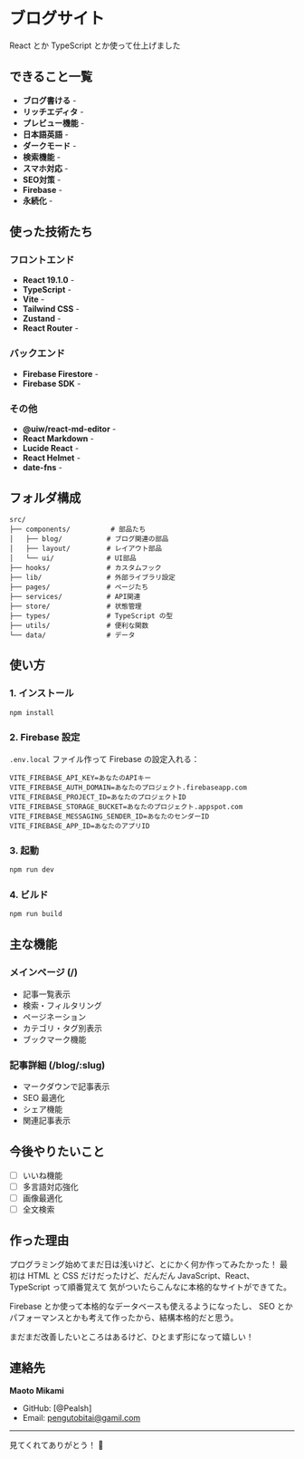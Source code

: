 # ブログサイト 

React とか TypeScript とか使って仕上げました

## できること一覧

- **ブログ書ける** - 
- **リッチエディタ** - 
- **プレビュー機能** - 
- **日本語英語** - 
- **ダークモード** - 
- **検索機能** -
- **スマホ対応** -
- **SEO対策** -
- **Firebase** -
- **永続化** - 

## 使った技術たち 

### フロントエンド
- **React 19.1.0** - 
- **TypeScript** - 
- **Vite** - 
- **Tailwind CSS** - 
- **Zustand** - 
- **React Router** - 

### バックエンド
- **Firebase Firestore** - 
- **Firebase SDK** - 

### その他
- **@uiw/react-md-editor** - 
- **React Markdown** - 
- **Lucide React** - 
- **React Helmet** - 
- **date-fns** - 

## フォルダ構成 

```
src/
├── components/          # 部品たち
│   ├── blog/           # ブログ関連の部品
│   ├── layout/         # レイアウト部品
│   └── ui/             # UI部品
├── hooks/              # カスタムフック
├── lib/                # 外部ライブラリ設定
├── pages/              # ページたち
├── services/           # API関連
├── store/              # 状態管理
├── types/              # TypeScript の型
├── utils/              # 便利な関数
└── data/               # データ
```

## 使い方 

### 1. インストール
```bash
npm install
```

### 2. Firebase 設定
`.env.local` ファイル作って Firebase の設定入れる：

```env
VITE_FIREBASE_API_KEY=あなたのAPIキー
VITE_FIREBASE_AUTH_DOMAIN=あなたのプロジェクト.firebaseapp.com
VITE_FIREBASE_PROJECT_ID=あなたのプロジェクトID
VITE_FIREBASE_STORAGE_BUCKET=あなたのプロジェクト.appspot.com
VITE_FIREBASE_MESSAGING_SENDER_ID=あなたのセンダーID
VITE_FIREBASE_APP_ID=あなたのアプリID
```

### 3. 起動
```bash
npm run dev
```

### 4. ビルド
```bash
npm run build
```

## 主な機能 

### メインページ (/)
- 記事一覧表示
- 検索・フィルタリング
- ページネーション
- カテゴリ・タグ別表示
- ブックマーク機能

### 記事詳細 (/blog/:slug)
- マークダウンで記事表示
- SEO 最適化
- シェア機能
- 関連記事表示

## 今後やりたいこと 

- [ ] いいね機能
- [ ] 多言語対応強化
- [ ] 画像最適化
- [ ] 全文検索

## 作った理由 

プログラミング始めてまだ日は浅いけど、とにかく何か作ってみたかった！
最初は HTML と CSS だけだったけど、だんだん JavaScript、React、TypeScript って順番覚えて
気がついたらこんなに本格的なサイトができてた。

Firebase とか使って本格的なデータベースも使えるようになったし、
SEO とかパフォーマンスとかも考えて作ったから、結構本格的だと思う。

まだまだ改善したいところはあるけど、ひとまず形になって嬉しい！

## 連絡先 

**Maoto Mikami**
- GitHub: [@Pealsh]
- Email: pengutobitai@gamil.com

---

見てくれてありがとう！ 🙏